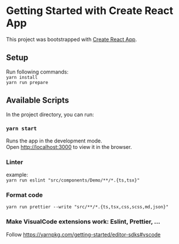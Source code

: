 # Getting Started with Create React App

This project was bootstrapped with [Create React App](https://github.com/facebook/create-react-app).

## Setup

Run following commands:  
`yarn install`  
`yarn run prepare`

## Available Scripts

In the project directory, you can run:

### `yarn start`

Runs the app in the development mode.\
Open [http://localhost:3000](http://localhost:3000) to view it in the browser.

### Linter

example:  
`yarn run eslint "src/components/Demo/**/*.{ts,tsx}"`

### Format code

`yarn run prettier --write "src/**/*.{ts,tsx,css,scss,md,json}"`

### Make VisualCode extensions work: Eslint, Prettier, ...

Follow
https://yarnpkg.com/getting-started/editor-sdks#vscode
